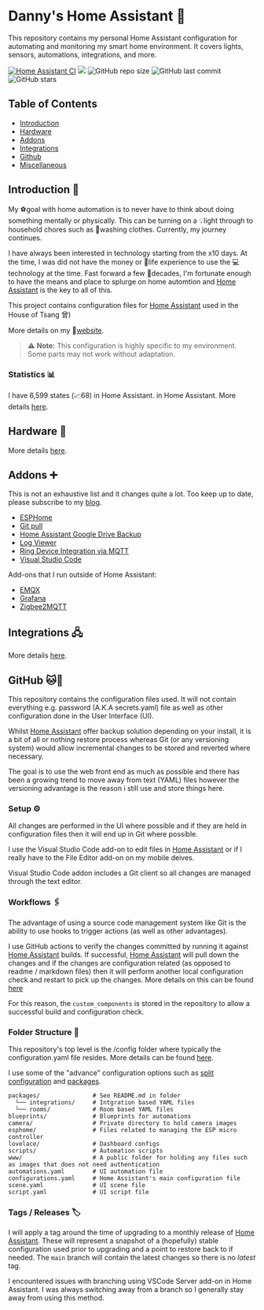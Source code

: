 # Danny's Home Assistant 🏡
This repository contains my personal Home Assistant configuration for automating and monitoring my smart home environment. It covers lights, sensors, automations, integrations, and more.

[![Home Assistant CI](https://github.com/dannytsang/homeassistant-config/actions/workflows/main.yml/badge.svg)](https://github.com/dannytsang/homeassistant-config/actions/workflows/main.yml)
<a href="https://twitter.com/DannyTsang" target="_blank"><img src="https://img.shields.io/twitter/follow/DannyTsang?color=blue&style=plastic"/></a>
![GitHub repo size](https://img.shields.io/github/repo-size/dannytsang/homeassistant-config)
![GitHub last commit](https://img.shields.io/github/last-commit/dannytsang/homeassistant-config)
![GitHub stars](https://img.shields.io/github/stars/dannytsang/homeassistant-config?style=social)

## Table of Contents

- [Introduction](#introduction-)
- [Hardware](#hardware-)
- [Addons](#addons-)
- [Integrations](#integrations-)
- [Github](#github-)
- [Miscellaneous](#miscellaneous-)

## Introduction 📢
My ⚽goal with home automation is to never have to think about doing something mentally or physically. This can be turning on a 💡light through to household chores such as 👕washing clothes. Currently, my journey continues.

I have always been interested in technology starting from the x10 days. At the time, I was did not have the money or 🧬life experience to use the 💻technology at the time. Fast forward a few 📅decades, I'm fortunate enough to have the means and place to splurge on home automtion and [Home Assistant](https://home-assistant.io) is the key to all of this.

This project contains configuration files for [Home Assistant](https://home-assistant.io) used in the House of Tsang 曾)

More details on my 📜[website](https://dannytsang.com).

> ⚠️ **Note:** This configuration is highly specific to my environment. Some parts may not work without adaptation.

### Statistics 📊
I have 6,599 states (📈68) in Home Assistant. in Home Assistant. More details [here](statistics.md).

## Hardware 🔩
More details [here](hardware.md).

## Addons ➕
This is not an exhaustive list and it changes quite a lot. Too keep up to date, please subscribe to my [blog](https://dannytsang.com).
* [ESPHome](https://esphome.io/)
* [Git pull](https://github.com/home-assistant/addons/tree/master/git_pull)
* [Home Assistant Google Drive Backup](https://github.com/sabeechen/hassio-google-drive-backup)
* [Log Viewer](https://github.com/hassio-addons/addon-log-viewer)
* [Ring Device Integration via MQTT](https://github.com/tsightler/ring-mqtt-ha-addon)
* [Visual Studio Code](https://github.com/hassio-addons/addon-vscode)

Add-ons that I run outside of Home Assistant:
* [EMQX](https://github.com/hassio-addons/addon-emqx)
* [Grafana](https://github.com/hassio-addons/addon-grafana)
* [Zigbee2MQTT](https://github.com/zigbee2mqtt/hassio-zigbee2mqtt)

## Integrations 🖧
More details [here](/packages/integrations/README.md).

## GitHub 🐱🐙
This repository contains the configuration files used. It will not contain everything e.g. password (A.K.A secrets.yaml) file as well as other configuration done in the User Interface (UI).

Whilst [Home Assistant](https://home-assistant.io) offer backup solution depending on your install, it is a bit of all or nothing restore process whereas Git (or any versioning system) would allow incremental changes to be stored and reverted where necessary.

The goal is to use the web front end as much as possible and there has been a growing trend to move away from text (YAML) files however the versioning advantage is the reason i still use and store things here.

### Setup ⚙️
All changes are performed in the UI where possible and if they are held in configuration files then it will end up in Git where possible.

I use the Visual Studio Code add-on to edit files in [Home Assistant](https://home-assistant.io) or if I really have to the File Editor add-on on my mobile deives.

Visual Studio Code addon includes a Git client so all changes are managed through the text editor.

### Workflows 🖇️
The advantage of using a source code management system like Git is the ability to use hooks to trigger actions (as well as other advantages).

I use GitHub actions to verify the changes committed by running it against [Home Assistant](https://home-assistant.io) builds. If successful, [Home Assistant](https://home-assistant.io) will pull down the changes and if the changes are configuration related (as opposed to readme / markdown files) then it will perform another local configuration check and restart to pick up the changes. More details on this can be found [here](https://dannytsang.com/home-assistant-continuous-integration-workflow-2023/)

For this reason, the `custom_components` is stored in the repository to allow a successful build and configuration check.

### Folder Structure 📂
This repository's top level is the /config folder where typically the configuration.yaml file resides. More details can be found [here](https://www.home-assistant.io/docs/configuration/).

I use some of the "advance" configuration options such as [split configuration](https://www.home-assistant.io/docs/configuration/splitting_configuration/) and [packages](https://www.home-assistant.io/docs/configuration/packages/).


```
packages/               # See README.md in folder
  └── integrations/     # Intgration based YAML files
  └── rooms/            # Room based YAML files
blueprints/             # Blueprints for automations
camera/                 # Private directory to hold camera images
esphome/                # Files related to managing the ESP micro controller
lovelace/               # Dashboard configs
scripts/                # Automation scripts
www/                    # A public folder for holding any files such as images that does not need authentication
automations.yaml        # UI automation file
configurations.yaml     # Home Assistant's main configuration file
scene.yaml              # UI scene file
script.yaml             # UI script file
```

### Tags / Releases 🏷️
I will apply a tag around the time of upgrading to a monthly release of [Home Assistant](https://home-assistant.io). These will represent a snapshot of a (hopefully) stable configuration used prior to upgrading and a point to restore back to if needed. The `main` branch will contain the latest changes so there is no *latest* tag.

I encountered issues with branching using VSCode Server add-on in Home Assistant. I was always switching away from a branch so I generally stay away from using this method.
